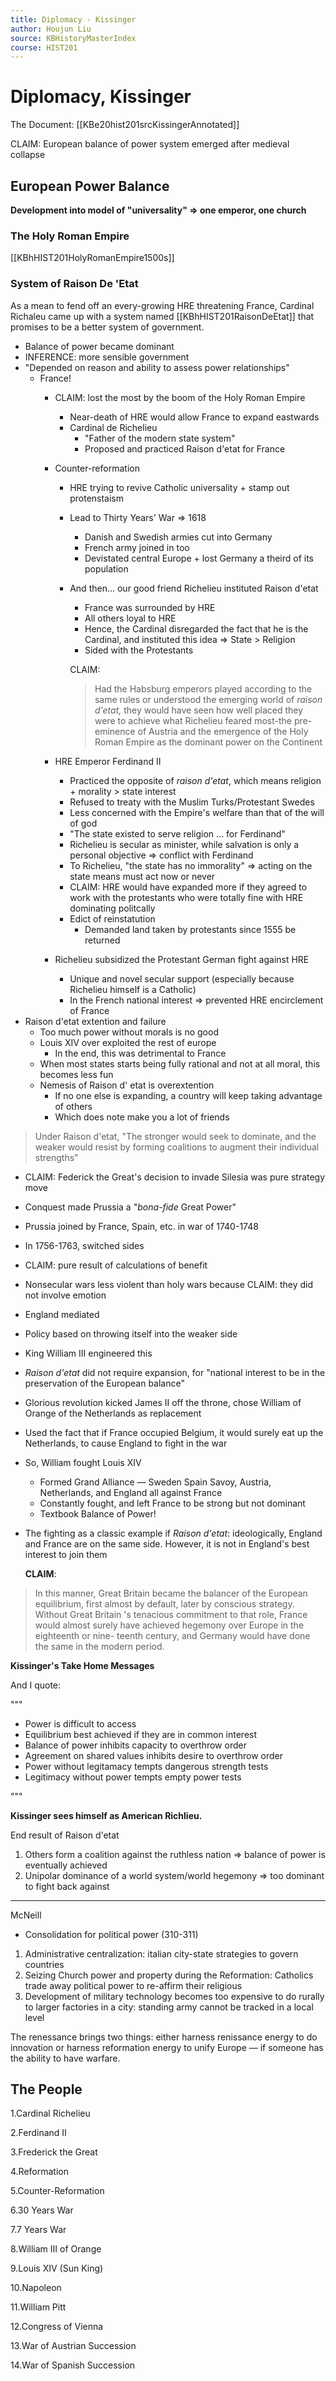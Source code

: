 ```yaml
---
title: Diplomacy - Kissinger
author: Houjun Liu
source: KBHistoryMasterIndex
course: HIST201
---
```


# Diplomacy, Kissinger

The Document: [[KBe20hist201srcKissingerAnnotated]]

CLAIM: European balance of power system emerged after medieval collapse

## European Power Balance
**Development into model of "universality" => one emperor, one church**

### The Holy Roman Empire
[[KBhHIST201HolyRomanEmpire1500s]]

### System of Raison De 'Etat
As a mean to fend off an every-growing HRE threatening France, Cardinal Richaleu came up with a system named [[KBhHIST201RaisonDeEtat]] that promises to be a better system of government.

* Balance of power became dominant
* INFERENCE: more sensible government
* "Depended on reason and ability to assess power relationships"
	* France!
		* CLAIM: lost the most by the boom of the Holy Roman Empire
			* Near-death of HRE would allow France to expand eastwards
			* Cardinal de Richelieu
				* "Father of the modern state system"
				* Proposed and practiced Raison d'etat for France
		* Counter-reformation
			* HRE trying to revive Catholic universality + stamp out protenstaism
			* Lead to Thirty Years' War => 1618
				* Danish and Swedish armies cut into Germany
				* French army joined in too
				* Devistated central Europe + lost Germany a theird of its population
			* And then… our good friend Richelieu instituted Raison d'etat
				* France was surrounded by HRE
				* All others loyal to HRE  
				* Hence, the Cardinal disregarded the fact that he is the Cardinal, and instituted this idea => State > Religion
				* Sided with the Protestants 

				CLAIM: 

			  > Had the Habsburg emperors played according to the same rules or understood the emerging world of _raison d'etat,_ they would have seen how well placed they were to achieve what Richelieu feared most-the pre-eminence of Austria and the emergence of the Holy Roman Empire as the dominant power on the Continent 

	  * HRE Emperor Ferdinand II
		  * Practiced the opposite of *raison d'etat*, which means religion + morality > state interest
		  * Refused to treaty with the Muslim Turks/Protestant Swedes
		  * Less concerned with the Empire's welfare than that of the will of god
		  * "The state existed to serve religion … for Ferdinand"
		  * Richelieu is secular as minister, while salvation is only a personal objective => conflict with Ferdinand
		  * To Richelieu, "the state has no immorality" => acting on the state means must act now or never
		  * CLAIM: HRE would have expanded more if they agreed to work with the protestants who were totally fine with HRE dominating politcally
		  * Edict of reinstatution
			  * Demanded land taken by protestants since 1555 be returned
	  * Richelieu subsidized the Protestant German fight against HRE
		  * Unique and novel secular support (especially because Richelieu himself is a Catholic)
		  * In the French national interest => prevented HRE encirclement of France
* Raison d'etat extention and failure
	* Too much power without morals is no good
	* Louis XIV over exploited the rest of europe
		* In the end, this was detrimental to France
	* When most states starts being fully rational and not at all moral, this becomes less fun 
	* Nemesis of Raison d' etat is overextention
		* If no one else is expanding, a country will keep taking advantage of others
		* Which does note make you a lot of friends 


> Under Raison d'etat, "The stronger would seek to dominate, and the weaker would resist by forming coalitions to augment their individual strengths"

* CLAIM: Federick the Great's decision to invade Silesia was pure strategy move
* Conquest made Prussia a "_bona-fide_ Great Power"
* Prussia joined by France, Spain, etc. in war of 1740-1748
* In 1756-1763, switched sides
* CLAIM: pure result of calculations of benefit
* Nonsecular wars less violent than holy wars because CLAIM: they did not involve emotion
* England mediated
* Policy based on throwing itself into the weaker side
* King William III engineered this
* _Raison d'etat_ did not require expansion, for "national interest to be in the preservation of the European balance"
* Glorious revolution kicked James II off the throne, chose William of Orange of the Netherlands as replacement
* Used the fact that if France occupied Belgium, it would surely eat up the Netherlands, to cause England to fight in the war
* So, William fought Louis XIV
   * Formed Grand Alliance — Sweden Spain Savoy, Austria, Netherlands, and England all against France
   * Constantly fought, and left France to be strong but not dominant
   * Textbook Balance of Power!
* The fighting as a classic example if _Raison d'etat_: ideologically, England and France are on the same side. However, it is not in England's best interest to join them

  **CLAIM**: 

> In this manner, Great Britain became the balancer of the European equilibrium, first almost by default, later by conscious strategy. Without Great Britain 's tenacious commitment to that role, France would almost surely have achieved hegemony over Europe in the eighteenth or nine- teenth century, and Germany would have done the same in the modern period.

**Kissinger's Take Home Messages** 

And I quote:

"""

* Power is difficult to access
* Equilibrium best achieved if they are in common interest
* Balance of power inhibits capacity to overthrow order
* Agreement on shared values inhibits desire to overthrow order
* Power without legitamacy tempts dangerous strength tests
* Legitimacy without power tempts empty power tests

"""

**Kissinger sees himself as American Richlieu.**

End result of Raison d'etat

1. Others form a coalition against the ruthless nation => balance of power is eventually achieved
2. Unipolar dominance of a world system/world hegemony => too dominant to fight back against



***

McNeill

* Consolidation for political power (310-311)
1. Administrative centralization: italian city-state strategies to govern countries
2. Seizing Church power and property during the Reformation: Catholics trade away political power to re-affirm their religious
3. Development of military technology becomes too expensive to do rurally to larger factories in a city: standing army cannot be tracked in a local level

The renessance brings two things: either harness renissance energy to do innovation or harness reformation energy to unify Europe — if someone has the ability to have warfare.




## The People

1.Cardinal Richelieu

2.Ferdinand II

3.Frederick the Great

4.Reformation

5.Counter-Reformation

6.30 Years War

7.7 Years War

8.William III of Orange

9.Louis XIV (Sun King)

10.Napoleon

11.William Pitt

12.Congress of Vienna

13.War of Austrian Succession

14.War of Spanish Succession
